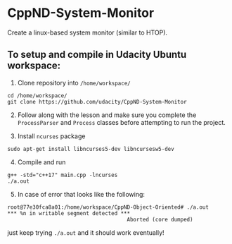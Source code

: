 # CppND-System-Monitor

Create a linux-based system monitor (similar to HTOP).

## To setup and compile in Udacity Ubuntu workspace:

1. Clone repository into `/home/workspace/`
```
cd /home/workspace/
git clone https://github.com/udacity/CppND-System-Monitor
```
2. Follow along with the lesson and make sure you complete the `ProcessParser` and `Process` classes before attempting to run the project.

3. Install `ncurses` package
```
sudo apt-get install libncurses5-dev libncursesw5-dev
```
4. Compile and run
```
g++ -std="c++17" main.cpp -lncurses
./a.out
```
5. In case of error that looks like the following: 
```
root@77e30fca8a01:/home/workspace/CppND-Object-Oriented# ./a.out
*** %n in writable segment detected ***
                                      Aborted (core dumped)
```
just keep trying `./a.out` and it should work eventually!
